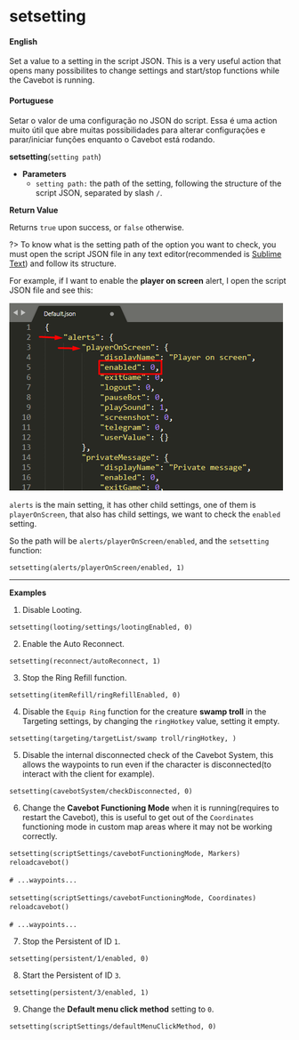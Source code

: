 
# setsetting

<!-- tabs:start -->

#### **English**

Set a value to a setting in the script JSON. This is a very useful action that opens many possibilites to change settings and start/stop functions while the Cavebot is running.

#### **Portuguese**

Setar o valor de uma configuração no JSON do script. Essa é uma action muito útil que abre muitas possibilidades para alterar configurações e parar/iniciar funções enquanto o Cavebot está rodando.

<!-- tabs:end -->


**setsetting**(`setting path`)

- **Parameters**
  - `setting path:` the path of the setting, following the structure of the script JSON, separated by slash `/`.


**Return Value**

Returns `true` upon success, or `false` otherwise.

?> To know what is the setting path of the option you want to check, you must open the script JSON file in any text editor(recommended is [Sublime Text](https://www.sublimetext.com/)) and follow its structure.


For example, if I want to enable the **player on screen** alert, I open the script JSON file and see this:

![](../../_media/cavebot/functions/getsetting_example.png)

`alerts` is the main setting, it has other child settings, one of them is `playerOnScreen`, that also has child settings, we want to check the `enabled` setting.

So the path will be `alerts/playerOnScreen/enabled`, and the `setsetting` function:
```action
setsetting(alerts/playerOnScreen/enabled, 1)
```

---

**Examples**

1. Disable Looting.

```action
setsetting(looting/settings/lootingEnabled, 0)
```

2. Enable the Auto Reconnect.

```action
setsetting(reconnect/autoReconnect, 1)
```

3. Stop the Ring Refill function.

```action
setsetting(itemRefill/ringRefillEnabled, 0)
```

4. Disable the `Equip Ring` function for the creature **swamp troll** in the Targeting settings, by changing the `ringHotkey` value, setting it empty.

```action
setsetting(targeting/targetList/swamp troll/ringHotkey, )

```

5. Disable the internal disconnected check of the Cavebot System, this allows the waypoints to run even if the character is disconnected(to interact with the client for example).

```action
setsetting(cavebotSystem/checkDisconnected, 0)
```


6. Change the **Cavebot Functioning Mode** when it is running(requires to restart the Cavebot), this is useful to get out of the `Coordinates` functioning mode in custom map areas where it may not be working correctly.

```action
setsetting(scriptSettings/cavebotFunctioningMode, Markers)
reloadcavebot()

# ...waypoints...

setsetting(scriptSettings/cavebotFunctioningMode, Coordinates)
reloadcavebot()

# ...waypoints...
```

7. Stop the Persistent of ID `1`.

```action
setsetting(persistent/1/enabled, 0)
```

8. Start the Persistent of ID `3`.

```action
setsetting(persistent/3/enabled, 1)
```
9. Change the **Default menu click method** setting to `0`.

```action
setsetting(scriptSettings/defaultMenuClickMethod, 0)
```
